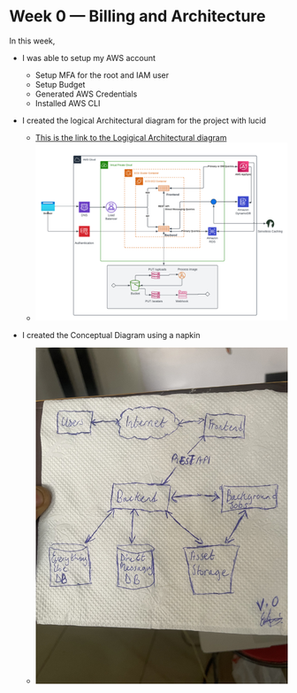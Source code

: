 # Week 0 — Billing and Architecture

In this week,
 - I was able to setup my AWS account
    - Setup MFA for the root and IAM user
    - Setup Budget
    - Generated AWS Credentials
    - Installed AWS CLI


- I created the logical Architectural diagram for the project with lucid
    - [This is the link to the Logigical Architectural diagram](https://lucid.app/lucidchart/c502c256-4737-41a7-ae7b-be0ec213f0e8/edit?view_items=uzrx3ktFj_rm&invitationId=inv_d2238f28-118a-4894-a6d7-2e81b30fbeaf)
    - ![Logical Architectural diagram](crudderimage.png)
- I created the Conceptual Diagram using a napkin
    - ![Conceptual Diagram](napkin.jpeg)
